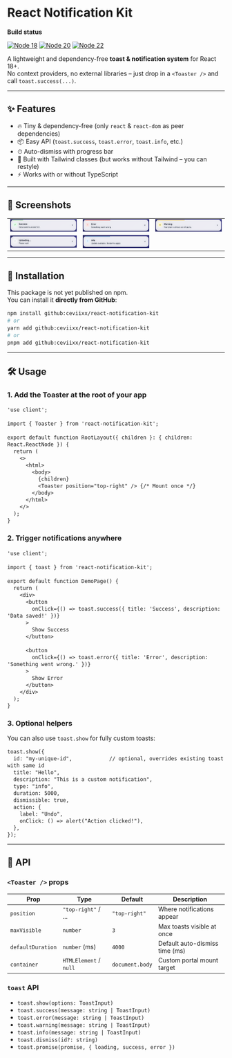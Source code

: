 # React Notification Kit

**Build status**

[![Node 18](https://img.shields.io/github/actions/workflow/status/ceviixx/react-notification-kit/ci-node18.yml?branch=main&label=Node%2018&logo=node.js)](https://github.com/ceviixx/react-notification-kit/actions/workflows/ci-node18.yml)
[![Node 20](https://img.shields.io/github/actions/workflow/status/ceviixx/react-notification-kit/ci-node20.yml?branch=main&label=Node%2020&logo=node.js)](https://github.com/ceviixx/react-notification-kit/actions/workflows/ci-node20.yml)
[![Node 22](https://img.shields.io/github/actions/workflow/status/ceviixx/react-notification-kit/ci-node22.yml?branch=main&label=Node%2022&logo=node.js)](https://github.com/ceviixx/react-notification-kit/actions/workflows/ci-node22.yml)

A lightweight and dependency-free **toast & notification system** for React 18+.  
No context providers, no external libraries – just drop in a `<Toaster />` and call `toast.success(...)`.

---

## ✨ Features

- 🔥 Tiny & dependency-free (only `react` & `react-dom` as peer dependencies)
- 📦 Easy API (`toast.success`, `toast.error`, `toast.info`, etc.)
- ⏱ Auto-dismiss with progress bar
- 🎨 Built with Tailwind classes (but works without Tailwind – you can restyle)
- ⚡ Works with or without TypeScript

---

## 📸 Screenshots

<table>
  <tr>
    <td><img src="./screenshots/toast-success.png" alt="Success toast" width="230" /></td>
    <td><img src="./screenshots/toast-error.png" alt="Error toast" width="230" /></td>
    <td><img src="./screenshots/toast-warning.png" alt="Warning toast" width="230" /></td>
  </tr>
  <tr>
    <td><img src="./screenshots/toast-promise.png" alt="Promise toast" width="230" /></td>
    <td><img src="./screenshots/toast-info.png" alt="Info toast" width="230" /></td>
  </tr>
</table>

---

## 🚀 Installation

This package is not yet published on npm.  
You can install it **directly from GitHub**:

```bash
npm install github:ceviixx/react-notification-kit
# or
yarn add github:ceviixx/react-notification-kit
# or
pnpm add github:ceviixx/react-notification-kit
```

---

## 🛠 Usage

### 1. Add the Toaster at the root of your app

```tsx
'use client';

import { Toaster } from 'react-notification-kit';

export default function RootLayout({ children }: { children: React.ReactNode }) {
  return (
    <>
      <html>
        <body>
          {children}
          <Toaster position="top-right" /> {/* Mount once */}
        </body>
      </html>
    </>
  );
}
```

### 2. Trigger notifications anywhere

```tsx
'use client';

import { toast } from 'react-notification-kit';

export default function DemoPage() {
  return (
    <div>
      <button
        onClick={() => toast.success({ title: 'Success', description: 'Data saved!' })}
      >
        Show Success
      </button>

      <button
        onClick={() => toast.error({ title: 'Error', description: 'Something went wrong.' })}
      >
        Show Error
      </button>
    </div>
  );
}
```

### 3. Optional helpers

You can also use `toast.show` for fully custom toasts:

```tsx
toast.show({
  id: "my-unique-id",            // optional, overrides existing toast with same id
  title: "Hello",
  description: "This is a custom notification",
  type: "info",
  duration: 5000,
  dismissible: true,
  action: {
    label: "Undo",
    onClick: () => alert("Action clicked!"),
  },
});
```

---

## 📖 API

### `<Toaster />` props

| Prop             | Type                                  | Default       | Description                        |
|------------------|---------------------------------------|---------------|------------------------------------|
| `position`       | `"top-right"` / ...                   | `"top-right"` | Where notifications appear         |
| `maxVisible`     | `number`                              | `3`           | Max toasts visible at once         |
| `defaultDuration`| `number` (ms)                         | `4000`        | Default auto-dismiss time (ms)     |
| `container`      | `HTMLElement` / `null`                | `document.body` | Custom portal mount target       |

### `toast` API

- `toast.show(options: ToastInput)`
- `toast.success(message: string | ToastInput)`
- `toast.error(message: string | ToastInput)`
- `toast.warning(message: string | ToastInput)`
- `toast.info(message: string | ToastInput)`
- `toast.dismiss(id?: string)`
- `toast.promise(promise, { loading, success, error })`
